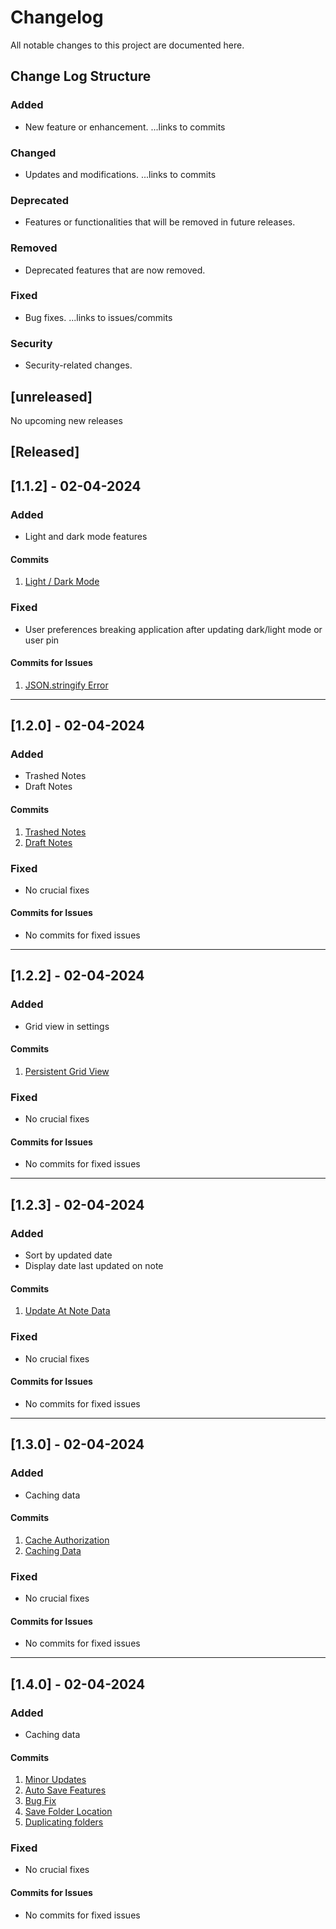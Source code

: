 # Changelog

All notable changes to this project are documented here.

## Change Log Structure

### Added

- New feature or enhancement.
  ...links to commits

### Changed

- Updates and modifications.
  ...links to commits

### Deprecated

- Features or functionalities that will be removed in future releases.

### Removed

- Deprecated features that are now removed.

### Fixed

- Bug fixes.
  ...links to issues/commits

### Security

- Security-related changes.

## [unreleased]

No upcoming new releases

## [Released]

## [1.1.2] - 02-04-2024

### Added

- Light and dark mode features

#### Commits

1. [Light / Dark Mode](https://github.com/RyanLarge13/Electron-Notes/commit/c00b7580712645fcc844ea8c94164558efab2711)

### Fixed

- User preferences breaking application after updating dark/light mode or user pin

#### Commits for Issues

1. [JSON.stringify Error](https://github.com/RyanLarge13/Electron-Notes/commit/cee2f6acbb1809b38d43544f2863390b24c184ca)

---

## [1.2.0] - 02-04-2024

### Added

- Trashed Notes
- Draft Notes

#### Commits

1. [Trashed Notes](https://github.com/RyanLarge13/Electron-Notes/commit/4b85a02a4ff8ff2bcd89f2c98585e14e3c5368d4)
2. [Draft Notes](https://github.com/RyanLarge13/Electron-Notes/commit/3f80ad01fe468e985d5d3159fdc116d01f10a685)

### Fixed

- No crucial fixes

#### Commits for Issues

- No commits for fixed issues

---

## [1.2.2] - 02-04-2024

### Added

- Grid view in settings

#### Commits

1. [Persistent Grid View](https://github.com/RyanLarge13/Electron-Notes/commit/20cd9c36166d909e587b574c3b58f1c779138204)

### Fixed

- No crucial fixes

#### Commits for Issues

- No commits for fixed issues

---

## [1.2.3] - 02-04-2024

### Added

- Sort by updated date
- Display date last updated on note

#### Commits

1. [Update At Note Data](https://github.com/RyanLarge13/Electron-Notes/commit/ac53aa4b4f809a02bf37d41c232e9f4f58faabe7)

### Fixed

- No crucial fixes

#### Commits for Issues

- No commits for fixed issues

---

## [1.3.0] - 02-04-2024

### Added

- Caching data

#### Commits

1. [Cache Authorization](https://github.com/RyanLarge13/Electron-Notes/commit/2886b6603d4a7dd45814c479b0bc198a904d5340)
2. [Caching Data](https://github.com/RyanLarge13/Electron-Notes/commit/59f020c65c23a00588c51f14e2b4b8216ca3b834)

### Fixed

- No crucial fixes

#### Commits for Issues

- No commits for fixed issues

---

## [1.4.0] - 02-04-2024

### Added

- Caching data

#### Commits

1. [Minor Updates](https://github.com/RyanLarge13/Electron-Notes/commit/d62bc4807d935c912d6bb104afbceb4537f53f0f)
2. [Auto Save Features](https://github.com/RyanLarge13/Electron-Notes/commit/189f7168d0790189237004f8a5047dd99a02ff7c)
3. [Bug Fix](https://github.com/RyanLarge13/Electron-Notes/commit/aa0ba6c66e6acfde3da9031ac910460783d819c5)
4. [Save Folder Location](https://github.com/RyanLarge13/Electron-Notes/commit/39ce94d93936ff8f315b4f79476f439f3f8761da)
5. [Duplicating folders](https://github.com/RyanLarge13/Electron-Notes/commit/39ce94d93936ff8f315b4f79476f439f3f8761da)

### Fixed

- No crucial fixes

#### Commits for Issues

- No commits for fixed issues
